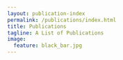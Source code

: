 ```yaml
---
layout: publication-index
permalink: /publications/index.html
title: Publications
tagline: A List of Publications
image:
  feature: black_bar.jpg
---
```

